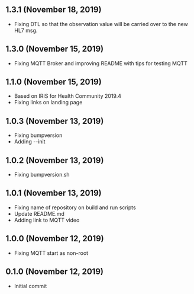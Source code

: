 ## 1.3.1 (November 18, 2019)
  - Fixing DTL so that the observation value will be carried over to the new HL7 msg.

## 1.3.0 (November 15, 2019)
  - Fixing MQTT Broker and improving README with tips for testing MQTT

## 1.1.0 (November 15, 2019)
  - Based on IRIS for Health Community 2019.4
  - Fixing links on landing page

## 1.0.3 (November 13, 2019)
  - Fixing bumpversion
  - Adding --init

## 1.0.2 (November 13, 2019)
  - Fixing bumpversion.sh

## 1.0.1 (November 13, 2019)
  - Fixing name of repository on build and run scripts
  - Update README.md
  - Adding link to MQTT video

## 1.0.0 (November 12, 2019)
  - Fixing MQTT start as non-root

## 0.1.0 (November 12, 2019)
  - Initial commit

